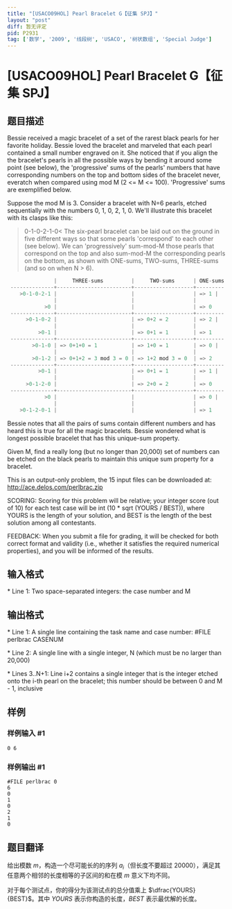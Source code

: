 ```yaml
---
title: "[USACO09HOL] Pearl Bracelet G【征集 SPJ】"
layout: "post"
diff: 暂无评定
pid: P2931
tag: ['数学', '2009', '线段树', 'USACO', '树状数组', 'Special Judge']
---
```

# [USACO09HOL] Pearl Bracelet G【征集 SPJ】
## 题目描述

Bessie received a magic bracelet of a set of the rarest black pearls for her favorite holiday. Bessie loved the bracelet and marveled that each pearl contained a small number engraved on it. She noticed that if you align the the bracelet's pearls in all the possible ways by bending it around some point (see below), the 'progressive' sums of the pearls' numbers that have corresponding numbers on the top and bottom sides of the bracelet never, everatch when compared using mod M (2 <= M <= 100). 'Progressive' sums are exemplified below.

Suppose the mod M is 3. Consider a bracelet with N=6 pearls, etched sequentially with the numbers 0, 1, 0, 2, 1, 0. We'll illustrate this bracelet with its clasps like this:

>0-1-0-2-1-0< 
The six-pearl bracelet can be laid out on the ground in five different ways so that some pearls 'correspond' to each other (see below). We can 'progressively' sum-mod-M those pearls that correspond on the top and also sum-mod-M the corresponding pearls on the bottom, as shown with ONE-sums, TWO-sums, THREE-sums (and so on when N > 6).

```cpp
               |     THREE-sums         |     TWO-sums      | ONE-sums
 --------------+------------------------+-------------------+--------- 
    >0-1-0-2-1 |                        |                   | => 1 |
               |                        |                   | 
            >0 |                        |                   | => 0 
 --------------+------------------------+-------------------+--------- 
      >0-1-0-2 |                        | => 0+2 = 2        | => 2 | 
               |                        |                   | 
          >0-1 |                        | => 0+1 = 1        | => 1 
 --------------+------------------------+-------------------+--------- 
        >0-1-0 | => 0+1+0 = 1           | => 1+0 = 1        | => 0 | 
               |                        |                   | 
        >0-1-2 | => 0+1+2 = 3 mod 3 = 0 | => 1+2 mod 3 = 0  | => 2 
 --------------+------------------------+-------------------+--------- 
          >0-1 |                        | => 0+1 = 1        | => 1 | 
               |                        |                   | 
      >0-1-2-0 |                        | => 2+0 = 2        | => 0 
 --------------+------------------------+-------------------+--------- 
            >0 |                        |                   | => 0 | 
               |                        |                   | 
    >0-1-2-0-1 |                        |                   | => 1 
```



Bessie notes that all the pairs of sums contain different numbers and has heard this is true for all the magic bracelets. Bessie wondered what is longest possible bracelet that has this unique-sum property.

Given M, find a really long (but no longer than 20,000) set of numbers can be etched on the black pearls to maintain this unique sum property for a bracelet.

This is an output-only problem, the 15 input files can be downloaded at: http://ace.delos.com/perlbrac.zip

SCORING: Scoring for this problem will be relative; your integer score (out of 10) for each test case will be int (10 \* sqrt (YOURS / BEST)), where YOURS is the length of your solution, and BEST is the length of the best solution among all contestants.

FEEDBACK: When you submit a file for grading, it will be checked for both correct format and validity (i.e., whether it satisfies the required numerical properties), and you will be informed of the results.

## 输入格式

\* Line 1: Two space-separated integers: the case number and M

## 输出格式

\* Line 1: A single line containing the task name and case number: #FILE perlbrac CASENUM

\* Line 2: A single line with a single integer, N (which must be no larger than 20,000)

\* Lines 3..N+1: Line i+2 contains a single integer that is the integer etched onto the i-th pearl on the bracelet; this number should be between 0 and M - 1, inclusive

## 样例

### 样例输入 #1
```
0 6 

```
### 样例输出 #1
```
#FILE perlbrac 0 
6 
0 
1 
0 
2 
1 
0 

```
## 题目翻译

给出模数 $m$，构造一个尽可能长的的序列 $a_i$（但长度不要超过 $20000$），满足其任意两个相邻的长度相等的子区间的和在模 $m$ 意义下均不同。

对于每个测试点，你的得分为该测试点的总分值乘上 $\dfrac{YOURS}{BEST}$。其中 $YOURS$ 表示你构造的长度，$BEST$ 表示最优解的长度。
